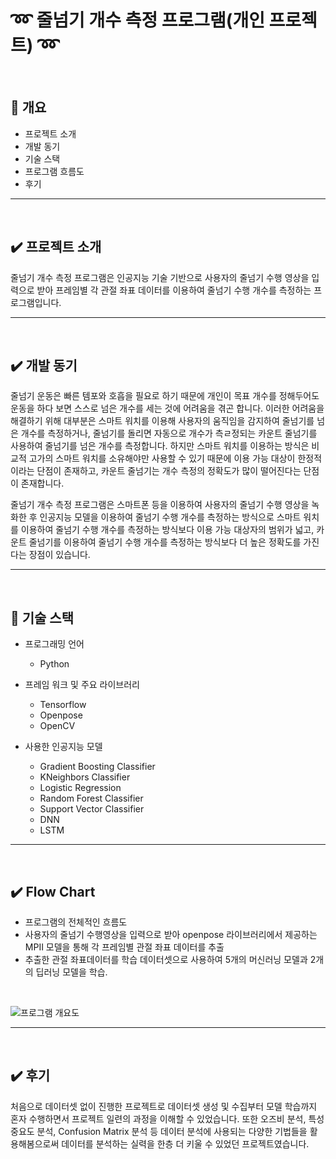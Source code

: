 # :loop: 줄넘기 개수 측정 프로그램(개인 프로젝트) :loop:

<br/>

## :pushpin: 개요
   - 프로젝트 소개
   - 개발 동기
   - 기술 스택
   - 프로그램 흐름도
   - 후기

---
<br/>

## ✔️ 프로젝트 소개
줄넘기 개수 측정 프로그램은 인공지능 기술 기반으로 사용자의 줄넘기 수행 영상을 입력으로 받아 프레임별 각 관절 좌표 데이터를 이용하여 줄넘기 수행 개수를 측정하는 프로그램입니다.

---

<br/>

## ✔️ 개발 동기
줄넘기 운동은 빠른 템포와 호흡을 필요로 하기 때문에 개인이 목표 개수를 정해두어도 운동을 하다 보면 스스로 넘은 개수를 세는 것에 어려움을 겪곤 합니다. 이러한 어려움을 해결하기 위해 대부분은 스마트 워치를 이용해 사용자의 움직임을 감지하여 줄넘기를 넘은 개수를 측정하거나, 줄넘기를 돌리면 자동으로 개수가 측ㄹ정되는 카운트 줄넘기를 사용하여 줄넘기를 넘은 개수를 측정합니다. 하지만 스마트 워치를 이용하는 방식은 비교적 고가의 스마트 워치를 소유해야만 사용할 수 있기 때문에 이용 가능 대상이 한정적이라는 단점이 존재하고, 카운트 줄넘기는 개수 측정의 정확도가 많이 떨어진다는 단점이 존재합니다.

줄넘기 개수 측정 프로그램은 스마트폰 등을 이용하여 사용자의 줄넘기 수행 영상을 녹화한 후 인공지능 모델을 이용하여 줄넘기 수행 개수를 측정하는 방식으로 스마트 워치를 이용하여 줄넘기 수행 개수를 측정하는 방식보다 이용 가능 대상자의 범위가 넓고, 카운트 줄넘기를 이용하여 줄넘기 수행 개수를 측정하는 방식보다 더 높은 정확도를 가진다는 장점이 있습니다.


---

<br/>

## :shopping_cart: 기술 스택
- 프로그래밍 언어
   - Python

- 프레임 워크 및 주요 라이브러리
   - Tensorflow
   - Openpose
   - OpenCV
     
- 사용한 인공지능 모델
   - Gradient Boosting Classifier
   - KNeighbors Classifier
   - Logistic Regression
   - Random Forest Classifier
   - Support Vector Classifier
   - DNN
   - LSTM

---

<br/>

## ✔️ Flow Chart
- 프로그램의 전체적인 흐름도
- 사용자의 줄넘기 수행영상을 입력으로 받아 openpose 라이브러리에서 제공하는 MPII 모델을 통해 각 프레임별 관절 좌표 데이터를 추출
- 추출한 관절 좌표데이터를 학습 데이터셋으로 사용하여 5개의 머신러닝 모델과 2개의 딥러닝 모델을 학습.
<br/>

![프로그램 개요도](https://github.com/KJirung/JumpRope_Count_Measurement/assets/142071404/15df2634-8e8b-4e52-916d-8cf7d94318f6)


---

<br/>

## ✔️ 후기
처음으로 데이터셋 없이 진행한 프로젝트로 데이터셋 생성 및 수집부터 모델 학습까지 혼자 수행하면서 프로젝트 일련의 과정을 이해할 수 있었습니다. 또한 오즈비 분석, 특성 중요도 분석, Confusion Matrix 분석 등 데이터 분석에 사용되는 다양한 기법들을 활용해봄으로써 데이터를 분석하는 실력을 한층 더 키울 수 있었던 프로젝트였습니다.

